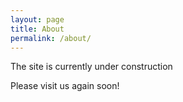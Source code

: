 ```yaml
---
layout: page
title: About
permalink: /about/
---
```


The site is currently under construction

Please visit us again soon!

